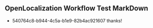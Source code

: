 ## OpenLocalization Workflow Test MarkDown
* 540764c8-b944-4c5a-b1e9-82b4ac921607 thanks!

<!--HONumber=Jul16_HO2-->


